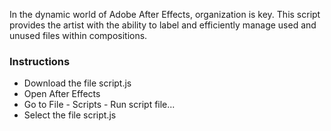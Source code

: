 In the dynamic world of Adobe After Effects, organization is key. This script provides the artist with the ability to label and efficiently manage used and unused files within compositions.

### Instructions
- Download the file script.js
- Open After Effects
- Go to File - Scripts - Run script file...
- Select the file script.js
